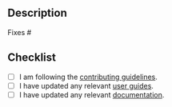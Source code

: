 <!--
  Hello, thanks for submitting a pull request! Please provide enough information so we can review it.
-->

## Description

Fixes #

## Checklist

- [ ] I am following the [contributing guidelines](https://github.com/AlphaKretin/emcee-tournament-bot/blob/master/.github/CONTRIBUTING.md).
- [ ] I have updated any relevant [user guides](https://github.com/AlphaKretin/emcee-tournament-bot/blob/master/guides).
- [ ] I have updated any relevant [documentation](https://github.com/AlphaKretin/emcee-tournament-bot/blob/master/docs).
